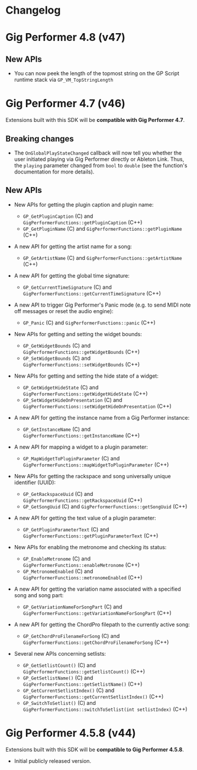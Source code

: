 # Changelog

# Gig Performer 4.8 (v47)

## New APIs

- You can now peek the length of the topmost string on the GP Script runtime stack via `GP_VM_TopStringLength`

# Gig Performer 4.7 (v46)

Extensions built with this SDK will be **compatible with Gig Performer 4.7**.

## Breaking changes

- The `OnGlobalPlayStateChanged` callback will now tell you whether the user initiated playing via Gig Performer directly or Ableton Link.
  Thus, the `playing` parameter changed from `bool` to `double` (see the function's documentation for more details).

## New APIs

- New APIs for getting the plugin caption and plugin name:

  - `GP_GetPluginCaption` (C) and `GigPerformerFunctions::getPluginCaption` (C++)
  - `GP_GetPluginName` (C) and `GigPerformerFunctions::getPluginName` (C++)

- A new API for getting the artist name for a song:

  - `GP_GetArtistName` (C) and `GigPerformerFunctions::getArtistName` (C++)

- A new API for getting the global time signature:

  - `GP_GetCurrentTimeSignature` (C) and `GigPerformerFunctions::getCurrentTimeSignature` (C++)

- A new API to trigger Gig Performer's Panic mode (e.g. to send MIDI note off messages or reset the audio engine):

  - `GP_Panic` (C) and `GigPerformerFunctions::panic` (C++)

- New APIs for getting and setting the widget bounds:

  - `GP_GetWidgetBounds` (C) and `GigPerformerFunctions::getWidgetBounds` (C++)
  - `GP_SetWidgetBounds` (C) and `GigPerformerFunctions::setWidgetBounds` (C++)

- New APIs for getting and setting the hide state of a widget:

  - `GP_GetWidgetHideState` (C) and `GigPerformerFunctions::getWidgetHideState` (C++)
  - `GP_SetWidgetHideOnPresentation` (C) and `GigPerformerFunctions::setWidgetHideOnPresentation` (C++)

- A new API for getting the instance name from a Gig Performer instance:

  - `GP_GetInstanceName` (C) and `GigPerformerFunctions::getInstanceName` (C++)

- A new API for mapping a widget to a plugin parameter:

  - `GP_MapWidgetToPluginParameter` (C) and `GigPerformerFunctions::mapWidgetToPluginParameter` (C++)

- New APIs for getting the rackspace and song universally unique identifier (UUID):

  - `GP_GetRackspaceUuid` (C) and `GigPerformerFunctions::getRackspaceUuid` (C++)
  - `GP_GetSongUuid` (C) and `GigPerformerFunctions::getSongUuid` (C++)

- A new API for getting the text value of a plugin parameter:

  - `GP_GetPluginParameterText` (C) and `GigPerformerFunctions::getPluginParameterText` (C++)

- New APIs for enabling the metronome and checking its status:

  - `GP_EnableMetronome` (C) and `GigPerformerFunctions::enableMetronome` (C++)
  - `GP_MetronomeEnabled` (C) and `GigPerformerFunctions::metronomeEnabled` (C++)

- A new API for getting the variation name associated with a specified song and song part:

  - `GP_GetVariationNameForSongPart` (C) and `GigPerformerFunctions::getVariationNameForSongPart` (C++)

- A new API for getting the ChordPro filepath to the currently active song:

  - `GP_GetChordProFilenameForSong` (C) and `GigPerformerFunctions::getChordProFilenameForSong` (C++)

- Several new APIs concerning setlists:
  - `GP_GetSetlistCount()` (C) and `GigPerformerFunctions::getSetlistCount()` (C++)
  - `GP_GetSetlistName()` (C) and `GigPerformerFunctions::getSetlistName()` (C++)
  - `GP_GetCurrentSetlistIndex()` (C) and `GigPerformerFunctions::getCurrentSetlistIndex()` (C++)
  - `GP_SwitchToSetlist()` (C) and `GigPerformerFunctions::switchToSetlist(int setlistIndex)` (C++)

# Gig Performer 4.5.8 (v44)

Extensions built with this SDK will be **compatible to Gig Performer 4.5.8**.

- Initial publicly released version.
